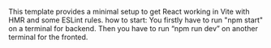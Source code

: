 This template provides a minimal setup to get React working in Vite with HMR and some ESLint rules.
how to start: You firstly have to run "npm start" on a terminal for backend. Then you have to run “npm run dev” on another terminal for the fronted.
